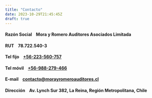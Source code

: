 ```yaml
---
title: "Contacto"
date: 2023-10-29T21:45:45Z
draft: true
---
```


#### **Razón Social** &nbsp;&nbsp;&nbsp;Mora y Romero Auditores Asociados Limitada
#### **RUT** &nbsp;&nbsp;&nbsp;78.722.540-3
#### **Tel fijo** &nbsp;&nbsp;&nbsp;[+56-223-560-757](tel:+56223560757)
#### **Tel móvil** &nbsp;&nbsp;&nbsp;[+56-988-279-466](tel:+56988279466)
#### **E-mail** &nbsp;&nbsp;&nbsp;[contacto@morayromeroauditores.cl](mailto:contacto@morayromeroauditores.cl)
#### **Dirección** &nbsp;&nbsp;&nbsp;Av. Lynch Sur 382, La Reina, Región Metropolitana, Chile

